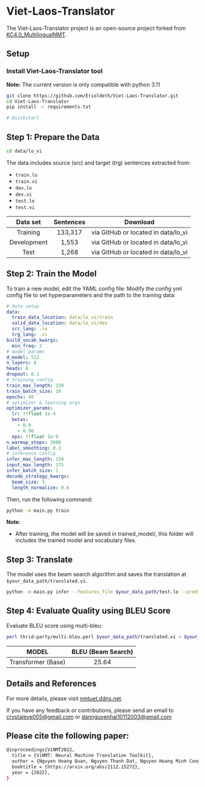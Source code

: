 # Viet-Laos-Translator

The Viet-Laos-Translator project is an open-source project forked from [KC4.0_MultilingualNMT](https://github.com/KCDichDaNgu/KC4.0_MultilingualNMT).

## Setup

### Install Viet-Laos-Translator tool

**Note:**
The current version is only compatible with python 3.11

```bash
git clone https://github.com/Erioldeth/Viet-Laos-Translator.git
cd Viet-Laos-Translator
pip install -r requirements.txt

# Quickstart
```
## Step 1: Prepare the Data

```bash
cd data/lo_vi
```

The data includes source (src) and target (trg) sentences extracted from:
* `train.lo`
* `train.vi`
* `dev.lo`
* `dev.vi`
* `test.lo`
* `test.vi`

| Data set    | Sentences  |               Download              |
| :---------: | :--------: | :---------------------------------: |
| Training    | 133,317    | via GitHub or located in data/lo_vi |
| Development | 1,553      | via GitHub or located in data/lo_vi |
| Test        | 1,268      | via GitHub or located in data/lo_vi |

## Step 2: Train the Model

To train a new model, edit the YAML config file:
Modify the config yml config file to set hyperparameters and the path to the training data:

```yaml
# data setup
data:
  train_data_location: data/lo_vi/train
  valid_data_location: data/lo_vi/dev
  src_lang: .lo
  trg_lang: .vi
build_vocab_kwargs:
  min_freq: 2
# model params
d_model: 512
n_layers: 6
heads: 8
dropout: 0.1
# training config
train_max_length: 150
train_batch_size: 16
epochs: 40
# optimizer & learning args
optimizer_params:
  lr: !!float 1e-4
  betas:
    - 0.9
    - 0.98
  eps: !!float 1e-9
n_warmup_steps: 3000
label_smoothing: 0.1
# inference config
infer_max_length: 150
input_max_length: 175
infer_batch_size: 1
decode_strategy_kwargs:
  beam_size: 3
  length_normalize: 0.6
```

Then, run the following command:

```bash
python -m main.py train 
```
**Note**:
- After training, the model will be saved in trained_model/, this folder will includes the trained model and vocabulary files.

## Step 3: Translate

The model uses the beam search algorithm and saves the translation at `$your_data_path/translated.vi`.

```bash
python -m main.py infer --features_file $your_data_path/test.lo --predictions_file $your_data_path/translated.vi
```

## Step 4: Evaluate Quality using BLEU Score

Evaluate BLEU score using multi-bleu:

```bash
perl thrid-party/multi-bleu.perl $your_data_path/translated.vi < $your_data_path/test.vi
```

|        MODEL       | BLEU (Beam Search) |
| :-----------------:| :----------------: |
| Transformer (Base) |        25.64       |


## Details and References 
For more details, please visit [nmtuet.ddns.net](http://nmtuet.ddns.net:1190/).

If you have any feedback or contributions, please send an email to crystaleye005@gmail.com or dannguyenhai10112003@gmail.com

## Please cite the following paper:
```bash
@inproceedings{ViNMT2022,
  title = {ViNMT: Neural Machine Translation Toolkit},
  author = {Nguyen Hoang Quan, Nguyen Thanh Dat, Nguyen Hoang Minh Cong, Nguyen Van Vinh, Ngo Thi Vinh, Nguyen Phuong Thai, Tran Hong Viet},
  booktitle = {https://arxiv.org/abs/2112.15272},
  year = {2022},
}
```
